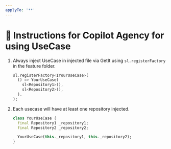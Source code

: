 ```yaml
---
applyTo: '**'
---
```


# 🧠 Instructions for Copilot Agency for using UseCase

1. Always inject UseCase in injected file via GetIt using `sl.registerFactory` in the feature folder.
   ```dart
   sl.registerFactory<IYourUseCase>(
     () => YourUseCase(
       sl<Repository1>(),
       sl<Repository2>(),
     ),
   );
   ```
2. Each usecase will have at least one repository injected.
   ```dart
   class YourUseCase {
     final Repository1 _repository1;
     final Repository2 _repository2;

     YourUseCase(this._repository1, this._repository2);
   }
   ```
